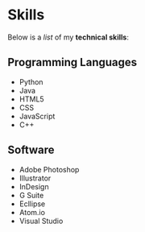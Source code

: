 # Skills

Below is a _list_ of my **technical skills**:

## Programming Languages
- Python
- Java
- HTML5
- CSS
- JavaScript
- C++

## Software 
- Adobe Photoshop
- Illustrator
- InDesign
- G Suite
- Ecllipse
- Atom.io
- Visual Studio 
